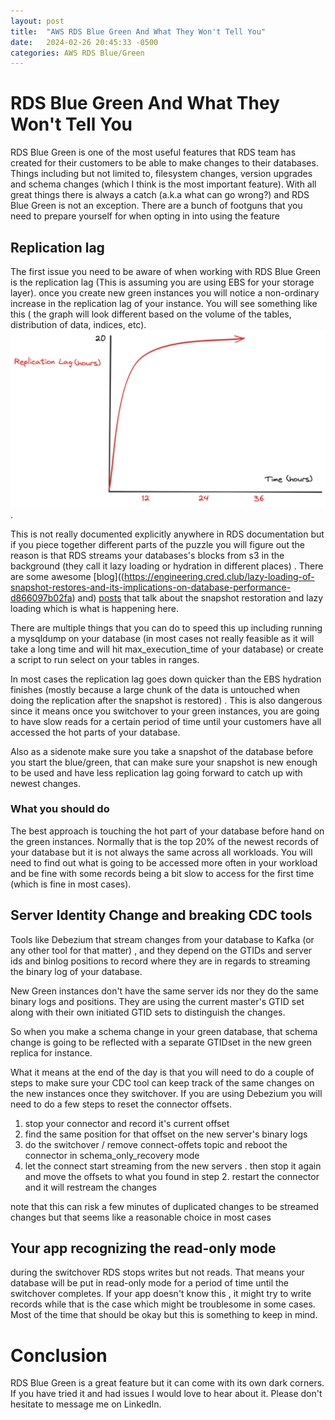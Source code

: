 ```yaml
---
layout: post
title:  "AWS RDS Blue Green And What They Won't Tell You"
date:   2024-02-26 20:45:33 -0500
categories: AWS RDS Blue/Green
---
```

# RDS Blue Green And What They Won't Tell You
RDS Blue Green is one of the most useful features that RDS team has created for their customers to be able to make changes to their databases. Things including but not limited to, filesystem changes, version upgrades and schema changes (which I think is the most important feature). 
With all great things there is always a catch (a.k.a what can go wrong?) and RDS Blue Green is not an exception. There are a bunch of footguns that you need to prepare yourself for when opting in into using the feature

## Replication lag
The first issue you need to be aware of when working with RDS Blue Green is the replication lag (This is assuming you are using EBS for your storage layer). once you create new green instances you will notice a non-ordinary increase in the replication lag of your instance. You will see something like this ( the graph will look different based on the volume of the tables, distribution of data, indices, etc). 
![Replication Lag](/assets/images/ReplicationLag.png).

This is not really documented explicitly anywhere in RDS documentation but if you piece together different parts of the puzzle you will figure out the reason is that RDS streams your databases's blocks from s3 in the background (they call it lazy loading or hydration in different places) . There are some awesome [blog]((https://engineering.cred.club/lazy-loading-of-snapshot-restores-and-its-implications-on-database-performance-d866097b02fa) and) [posts](https://cintia.me/blog/post/lazy-rds/) that talk about the snapshot restoration and lazy loading which is what is happening here.

There are multiple things that you can do to speed this up including running a mysqldump on your database (in most cases not really feasible as it will take a long time and will hit max_execution_time of your database) or create a script to run select on your tables in ranges.

In most cases the replication lag goes down quicker than the EBS hydration finishes (mostly because a large chunk of the data is untouched when doing the replication after the snapshot is restored) . This is also dangerous since it means once you switchover to your green instances, you are going to have slow reads for a certain period of time until your customers have all accessed the hot parts of your database.

Also as a sidenote make sure you take a snapshot of the database before you start the blue/green, that can make sure your snapshot is new enough to be used and have less replication lag going forward to catch up with newest changes.

### What you should do
The best approach is touching the hot part of your database before hand on the green instances. Normally that is the top 20% of the newest records of your database but it is not always the same across all workloads. You will need to find out what is going to be accessed more often in your workload and be fine with some records being a bit slow to access for the first time (which is fine in most cases).

## Server Identity Change and breaking CDC tools
Tools like Debezium that stream changes from your database to Kafka (or any other tool for that matter) , and they depend on the GTIDs and server ids and binlog positions to record where they are in regards to streaming the binary log of your database. 

New Green instances don't have the same server ids nor they do the same binary logs and positions. They are using the current master's GTID set along with their own initiated GTID sets to distinguish the changes. 

So when you make a schema change in your green database, that schema change is going to be reflected with a separate GTIDset in the new green replica for instance. 

What it means at the end of the day is that you will need to do a couple of steps to make sure your CDC tool can keep track of the same changes on the new instances once they switchover. If you are using Debezium you will need to do a few steps to reset the connector offsets.

1. stop your connector and record it's current offset
2. find the same position for that offset on the new server's binary logs 
3. do the switchover / remove connect-offets topic and reboot the connector in schema_only_recovery mode
4. let the connect start streaming from the new servers . then stop it again and move the offsets to what you found in step 2. restart the connector and it will restream the changes

note that this can risk a few minutes of duplicated changes to be streamed changes but that seems like a reasonable choice in most cases

## Your app recognizing the read-only mode 
during the switchover RDS stops writes but not reads. That means your database will be put in read-only mode for a period of time until the switchover completes. If your app doesn't know this , it might try to write records while that is the case which might be troublesome in some cases. Most of the time that should be okay but this is something to keep in mind.


# Conclusion
RDS Blue Green is a great feature but it can come with its own dark corners. If you have tried it and had issues I would love to hear about it. Please don't hesitate to message me on LinkedIn.